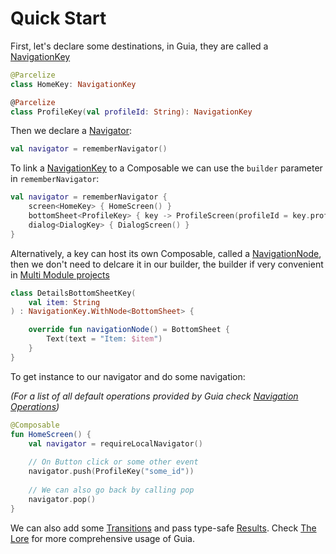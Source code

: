# Quick Start

First, let's declare some destinations, in Guia, they are called a [NavigationKey](../the-lore/navigation-key.md)

```kotlin
@Parcelize
class HomeKey: NavigationKey

@Parcelize
class ProfileKey(val profileId: String): NavigationKey
```

Then we declare a [Navigator](../the-lore/navigator/):

```kotlin
val navigator = rememberNavigator()
```

To link a [NavigationKey](../the-lore/navigation-key.md) to a Composable we can use the `builder` parameter in `rememberNavigator`:

```kotlin
val navigator = rememberNavigator {
    screen<HomeKey> { HomeScreen() }
    bottomSheet<ProfileKey> { key -> ProfileScreen(profileId = key.profileId) }
    dialog<DialogKey> { DialogScreen() }
}
```

Alternatively, a key can host its own Composable, called a [NavigationNode](../the-lore/navigation-node/), then we don't need to delcare it in our builder, the builder if very convenient in [Multi Module projects](../the-lore/multi-module-navigation.md)

```kotlin
class DetailsBottomSheetKey(
    val item: String
) : NavigationKey.WithNode<BottomSheet> {

    override fun navigationNode() = BottomSheet {
        Text(text = "Item: $item")
    }
}
```

To get instance to our navigator and do some navigation:

_(For a list of all default operations provided by Guia check_ [_Navigation Operations_](../the-lore/navigator/navigation-operations.md)_)_

```kotlin
@Composable
fun HomeScreen() {
    val navigator = requireLocalNavigator()
    
    // On Button click or some other event
    navigator.push(ProfileKey("some_id"))
    
    // We can also go back by calling pop
    navigator.pop()
}
```

We can also add some [Transitions](../the-lore/navigator-config/transitions.md) and pass type-safe [Results](../the-lore/results.md). Check [The Lore](broken-reference) for more comprehensive usage of Guia.
